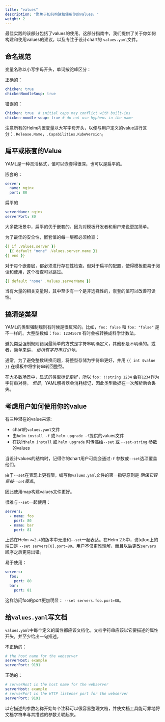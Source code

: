 ```yaml
---
title: "values"
description: "聚焦于如何构建和使用你的values。"
weight: 2
---
```


最佳实践的该部分包括了values的使用。这部分指南中，我们提供了关于你如何构建和使用values的建议，以及专注于设计chart的 `values.yaml`文件。

## 命名规范

变量名称以小写字母开头，单词按驼峰区分：

正确的：

```yaml
chicken: true
chickenNoodleSoup: true
```

错误的：

```yaml
Chicken: true  # initial caps may conflict with built-ins
chicken-noodle-soup: true # do not use hyphens in the name
```

注意所有的Helm内置变量以大写字母开头，以便与用户定义的value进行区分：`.Release.Name`，`.Capabilities.KubeVersion`。

## 扁平或嵌套的Value

YAML是一种灵活格式，值可以嵌套得很深，也可以是扁平的。

嵌套的：

```yaml
server:
  name: nginx
  port: 80
```

扁平的

```yaml
serverName: nginx
serverPort: 80
```

大多数场景中，扁平的优于嵌套的。因为对模板开发者和用户来说更加简单。

为了最佳的安全性，嵌套值的每一层都必须检查：

```yaml
{{ if .Values.server }}
  {{ default "none" .Values.server.name }}
{{ end }}
```

对于每个嵌套层，都必须进行存在性检查。但对于扁平的配置，使得模板更易于阅读和使用，这个检查可以跳过。

```yaml
{{ default "none" .Values.serverName }}
```

当有大量的相关变量时，其中至少有一个是非选择性的，嵌套的值可以改善可读性。

## 搞清楚类型

YAML的类型强制规则有时候是很反常的。比如，`foo: false` 和 `foo: "false"` 是不一样的。大整型数如：`foo: 12345678`
有时会被转换成科学计数法。

避免类型强制规则错误最简单的方式是字符串明确定义，其他都是不明确的。或者，简单来讲， _给所有字符串打引号_。

通常，为了避免整数转换问题，将整型存储为字符串更好，并用 `{{ int $value }}` 在模板中将字符串转回整型。

在大多数场景中，显式的类型标记更好，所以 `foo: !!string 1234` 会将`1234`作为字符串对待。
_但是_，YAML解析器会消耗标记，因此类型数据在一次解析后会丢失。

## 考虑用户如何使用你的value

有三种潜在的value来源:

- chart的`values.yaml`文件
- 由`helm install -f` 或 `helm upgrade -f`提供的values文件
- 在执行`helm install` 或 `helm upgrade` 时传递给`--set` 或 `--set-string` 参数的values

当设计values的结构时，记得你的chart用户可能会通过`-f` 参数或`--set`选项覆盖他们。

由于`--set`在表现上更有限，编写你`values.yaml`文件的第一指导原则是 _确保它容易被`--set`覆盖_。

因此使用map构建values文件更好。

很难与`--set`一起使用：

```yaml
servers:
  - name: foo
    port: 80
  - name: bar
    port: 81
```

上述在Helm `<=2.4`的版本中无法和`--set`一起表达。在Helm 2.5中，访问foo上的端口是
`--set servers[0].port=80`。用户不仅更难理解，而且以后更改`servers`顺序之后更易出错。

易于使用：

```yaml
servers:
  foo:
    port: 80
  bar:
    port: 81
```

这样访问foo的port更加明显： `--set servers.foo.port=80`。

## 给`values.yaml`写文档

`values.yaml`中每个定义的属性都应该文档化。文档字符串应该以它要描述的属性开头，并至少给出一句描述。

不正确的：

```yaml
# the host name for the webserver
serverHost: example
serverPort: 9191
```

正确的：

```yaml
# serverHost is the host name for the webserver
serverHost: example
# serverPort is the HTTP listener port for the webserver
serverPort: 9191
```

以它描述的参数名称开始每个注释可以很容易整理文档，并使文档工具能可靠地将文档字符串与其描述的参数关联起来。
